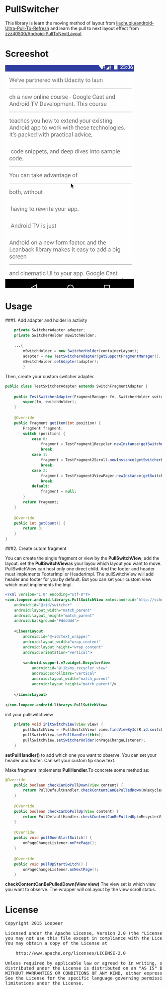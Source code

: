 # PullSwitcher

This library is learn the moving method of layout from [liaohuqiu/android-Ultra-Pull-To-Refresh](https://github.com/liaohuqiu/android-Ultra-Pull-To-Refresh) and learn the 
pull to next layout effect from [zzz40500/Android-PullToNextLayout](https://github.com/zzz40500/Android-PullToNextLayout)

Screeshot
====
![](/screenshot/screenshot.gif)

Usage
====
###1. Add adapter and holder in activity

```java
    private SwitcherAdapter adapter;
    private SwitcherHolder mSwitchHolder;
    
    ...{
        mSwitchHolder = new SwitcherHolder(containerLayout);
        adapter = new TestSwitcherAdapter(getSupportFragmentManager(), mSwitchHolder);
        mSwitchHolder.setAdapter(adapter);
        }

```
Then, create your custom switcher adapter.
```java
public class TestSwitcherAdapter extends SwitchFragmentAdapter {

    public TestSwitcherAdapter(FragmentManager fm, SwitcherHolder switchHolder) {
        super(fm, switchHolder);
    }

    @Override
    public Fragment getItem(int position) {
        Fragment fragment;
        switch (position) {
            case 0:
                fragment = TestFragment1Recycler.newInstance(getSwitcherHolder());
                break;
            case 1:
                fragment = TestFragment2Scroll.newInstance(getSwitcherHolder());
                break;
            case 2:
                fragment = TestFragment3ViewPager.newInstance(getSwitcherHolder());
                break;
            default:
                fragment = null;
        }
        return fragment;
    }

    @Override
    public int getCount() {
        return 3;
    }
}
```
###2. Create cutom fragment

You can create the single fragment or view by the **PullSwitchView**, add the layout. set the **PullSwitchView**as your layou which layout you want to move. PullSwitchView can host only one direct child. And the footer and header must implements FooterImpl or HeaderImpl. The pullSwitchView will add header and footer for you by default. But you can set your custom view which must implements the Impl.
```xml
<?xml version="1.0" encoding="utf-8"?>
<com.loopeer.android.librarys.PullSwitchView xmlns:android="http://schemas.android.com/apk/res/android"
    android:id="@+id/switcher"
    android:layout_width="match_parent"
    android:layout_height="match_parent"
    android:background="#dddddd">

    <LinearLayout
        android:id="@+id/text_wrapper"
        android:layout_width="wrap_content"
        android:layout_height="wrap_content"
        android:orientation="vertical">

        <android.support.v7.widget.RecyclerView
            android:id="@+id/my_recycler_view"
            android:scrollbars="vertical"
            android:layout_width="match_parent"
            android:layout_height="match_parent"/>

    </LinearLayout>

</com.loopeer.android.librarys.PullSwitchView>
```
init your pullswitchview
```java
    private void initSwitchView(View view) {
        pullSwitchView = (PullSwitchView) view.findViewById(R.id.switcher);
        pullSwitchView.setPullHandler(this);
        pullSwitchView.setSwitcherHolder(onPageChangeListener);
    }
```
**setPullHandler()** to add which one you want to observe. You can set your header and footer. Can set your custom tip show text. 

Make fragment implements **PullHandler**.To concrete some method as:
```java
@Override
    public boolean checkCanDoPullDown(View content) {
        return PullDefaultHandler.checkContentCanBePulledDown(mRecyclerView);
    }

    @Override
    public boolean checkCanDoPullUp(View content) {
        return PullDefaultHandler.checkContentCanBePulledUp(mRecyclerView);
    }

    @Override
    public void pullDownStartSwitch() {
        onPageChangeListener.onPrePage();
    }

    @Override
    public void pullUpStartSwitch() {
        onPageChangeListener.onNextPage();
    }
```
**checkContentCanBePulledDown(View view)** The view set is which view you want to observe. The wrapper will onLayout by the view scroll status.


License
====
<pre>
Copyright 2015 Loopeer

Licensed under the Apache License, Version 2.0 (the "License");
you may not use this file except in compliance with the License.
You may obtain a copy of the License at

    http://www.apache.org/licenses/LICENSE-2.0

Unless required by applicable law or agreed to in writing, software
distributed under the License is distributed on an "AS IS" BASIS,
WITHOUT WARRANTIES OR CONDITIONS OF ANY KIND, either express or implied.
See the License for the specific language governing permissions and
limitations under the License.
</pre>
